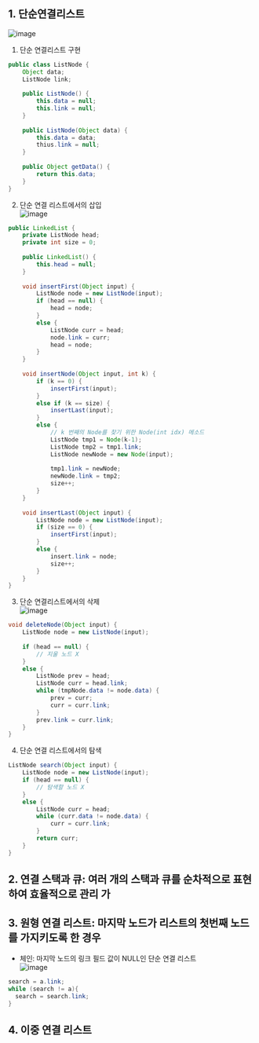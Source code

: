 ## 1. 단순연결리스트  
![image](https://user-images.githubusercontent.com/63652571/163746117-bd0eb768-ad78-4e9d-8460-a9a18ab1664c.png)
1. 단순 연결리스트 구현  
```java
public class ListNode {
	Object data;
	ListNode link;
	
	public ListNode() {
		this.data = null;
        this.link = null;
	}
    
    public ListNode(Object data) {
        this.data = data;
        thius.link = null;
    }
    
    public Object getData() {
        return this.data;
    }
}
```  
2. 단순 연결 리스트에서의 삽입  
![image](https://user-images.githubusercontent.com/63652571/163746719-b85d1803-d05a-47d8-8025-f5b7db4f12a7.png)
```java
public LinkedList {
	private ListNode head;
    private int size = 0;
	
	public LinkedList() {
		this.head = null;
	}
    
    void insertFirst(Object input) {
        ListNode node = new ListNode(input);
        if (head == null) {
            head = node;
        }
        else {
            ListNode curr = head;
            node.link = curr;
            head = node;
        }
    }
    
    void insertNode(Object input, int k) {
        if (k == 0) {
            insertFirst(input);
        }
        else if (k == size) {
            insertLast(input);
        }
        else {
            // k 번째의 Node를 찾기 위한 Node(int idx) 메소드
        	ListNode tmp1 = Node(k-1);
            ListNode tmp2 = tmp1.link;
            ListNode newNode = new Node(input);
            
            tmp1.link = newNode;
            newNode.link = tmp2;
            size++;
        }
    }
    
    void insertLast(Object input) {
        ListNode node = new ListNode(input);
        if (size == 0) {
            insertFirst(input);
        }
        else {
            insert.link = node;
            size++;
        }
    }
}
```  
3. 단순 연결리스트에서의 삭제  
![image](https://user-images.githubusercontent.com/63652571/163746770-7957f5a9-4490-40f3-9737-e4b4ca211b6d.png)
```java
void deleteNode(Object input) {
    ListNode node = new ListNode(input);
    
    if (head == null) {
		// 지울 노드 X
    }
    else {
        ListNode prev = head;
        ListNode curr = head.link;
        while (tmpNode.data != node.data) {
			prev = curr;
            curr = curr.link;
        }
        prev.link = curr.link;
    }
}
```   
4. 단순 연결 리스트에서의 탐색  
```java
ListNode search(Object input) {
    ListNode node = new ListNode(input);
    if (head == null) {
        // 탐색할 노드 X
    }
    else {
        ListNode curr = head;
        while (curr.data != node.data) {
            curr = curr.link;
        }
        return curr;
    }
}
```
## 2. 연결 스택과 큐: 여러 개의 스택과 큐를 순차적으로 표현하여 효율적으로 관리 가
## 3. 원형 연결 리스트: 마지막 노드가 리스트의 첫번째 노드를 가지키도록 한 경우  
- 체인: 마지막 노드의 링크 필드 값이 NULL인 단순 연결 리스트   
![image](https://user-images.githubusercontent.com/63652571/163745809-fbe4d863-f449-4059-a0d5-d4479d84df6e.png)
```java
search = a.link;
while (search != a){
  search = search.link;
}
```
## 4. 이중 연결 리스트
